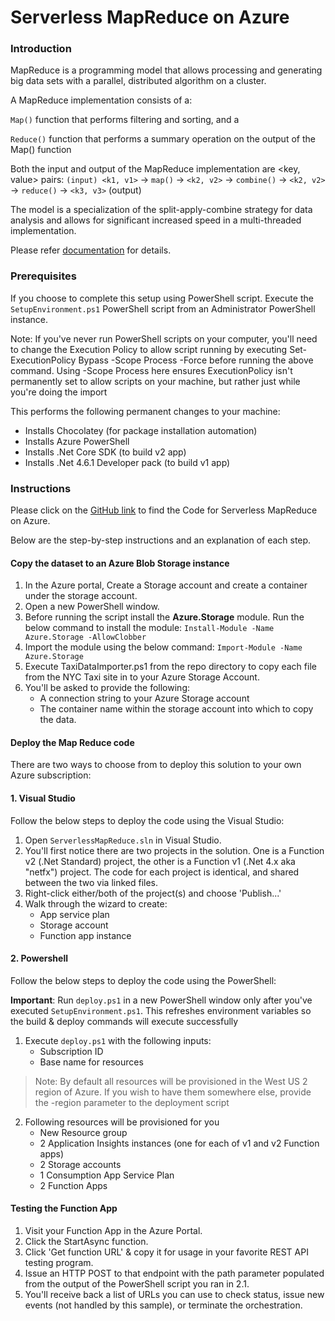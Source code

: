 # Serverless MapReduce on Azure

### Introduction

MapReduce is a programming model that allows processing and generating big data sets with a parallel, distributed algorithm on a cluster.

A MapReduce implementation consists of a:

`Map()` function that performs filtering and sorting, and a

`Reduce()` function that performs a summary operation on the output of the Map() function

Both the input and output of the MapReduce implementation are <key, value> pairs: `(input) <k1, v1>` -> `map()` -> `<k2, v2>` -> `combine()` -> `<k2, v2>` -> `reduce()` -> `<k3, v3>` (output)

The model is a specialization of the split-apply-combine strategy for data analysis and allows for significant increased speed in a multi-threaded implementation.

Please refer [documentation](https://docs.microsoft.com/en-us/samples/azure-samples/durablefunctions-mapreduce-dotnet/big-data-processing-serverless-mapreduce-on-azure/) for details.

### Prerequisites

If you choose to complete this setup using PowerShell script. Execute the `SetupEnvironment.ps1` PowerShell script from an Administrator PowerShell instance.

Note: If you've never run PowerShell scripts on your computer, you'll need to change the Execution Policy to allow script running by executing Set-ExecutionPolicy Bypass -Scope Process -Force before running the above command. Using -Scope Process here ensures ExecutionPolicy isn't permanently set to allow scripts on your machine, but rather just while you're doing the import

This performs the following permanent changes to your machine:

- Installs Chocolatey (for package installation automation)
- Installs Azure PowerShell
- Installs .Net Core SDK (to build v2 app)
- Installs .Net 4.6.1 Developer pack (to build v1 app)

### Instructions

Please click on the [GitHub link](https://github.com/Azure-Samples/durablefunctions-mapreduce-dotnet/tree/master/) to find the Code for Serverless MapReduce on Azure.

Below are the step-by-step instructions and an explanation of each step.

#### Copy the dataset to an Azure Blob Storage instance

1. In the Azure portal, Create a Storage account and create a container under the storage account.
2. Open a new PowerShell window.
3. Before running the script install the **Azure.Storage** module. Run the below command to install the module:
	 `Install-Module -Name Azure.Storage -AllowClobber`
4. Import the  module using the below command:
	 `Import-Module -Name Azure.Storage`
5. Execute TaxiDataImporter.ps1 from the repo directory to copy each file from the NYC Taxi site in to your Azure Storage Account.
6. You'll be asked to provide the following:
	- A connection string to your Azure Storage account
	- The container name within the storage account into which to copy the data.

#### Deploy the Map Reduce code

There are two ways to choose from to deploy this solution to your own Azure subscription:

#### **1. Visual Studio**
Follow the below steps to deploy the code using the Visual Studio:
1. Open `ServerlessMapReduce.sln` in Visual Studio.
2. You'll first notice there are two projects in the solution. One is a Function v2 (.Net Standard) project, the other is a Function v1 (.Net 4.x aka "netfx") project. The code for each project is identical, and shared between the two via linked files.
3. Right-click either/both of the project(s) and choose 'Publish...'
4. Walk through the wizard to create: 
	- App service plan
	- Storage account
	- Function app instance

#### **2. Powershell**
Follow the below steps to deploy the code using the PowerShell:

**Important**: Run `deploy.ps1` in a new PowerShell window only after you've executed `SetupEnvironment.ps1`. This refreshes environment variables so the build & deploy commands will execute successfully

1. Execute `deploy.ps1` with the following inputs:
	- Subscription ID
	- Base name for resources
	
> Note: By default all resources will be provisioned in the West US 2 region of Azure. If you wish to have them somewhere else, provide the -region parameter to the deployment script
   
2. Following resources will be provisioned for you
	- New Resource group
	- 2 Application Insights instances (one for each of v1 and v2 Function apps)
	- 2 Storage accounts
	- 1 Consumption App Service Plan
	- 2 Function Apps

#### Testing the Function App
1. Visit your Function App in the Azure Portal.
2. Click the StartAsync function.
3. Click 'Get function URL' & copy it for usage in your favorite REST API testing program.
4. Issue an HTTP POST to that endpoint with the path parameter populated from the output of the PowerShell script you ran in 2.1.
5. You'll receive back a list of URLs you can use to check status, issue new events (not handled by this sample), or terminate the orchestration.




